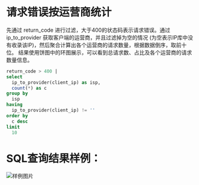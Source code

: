 # 请求错误按运营商统计

先通过 return_code 进行过滤，大于400的状态码表示请求错误。通过 ip_to_provider 获取客户端的运营商，并且过滤掉为空的情况 (为空表示IP库中没有收录该IP)，然后聚合计算出各个运营商的请求数量，根据数据倒序，取前十位。
结果使用饼图中的环图展示，可以看到总请求数、占比及各个运营商的请求数量信息。





```SQL
return_code > 400 |
select
  ip_to_provider(client_ip) as isp,
  count(*) as c
group by
  isp
having
  ip_to_provider(client_ip) != ''
order by
  c desc
limit
  10
```

# SQL查询结果样例：

![样例图片](http://slsconsole.oss-cn-hangzhou.aliyuncs.com/sql_sample/%E8%AF%B7%E6%B1%82%E9%94%99%E8%AF%AF%E6%8C%89%E8%BF%90%E8%90%A5%E5%95%86%E7%BB%9F%E8%AE%A11585123306.png)